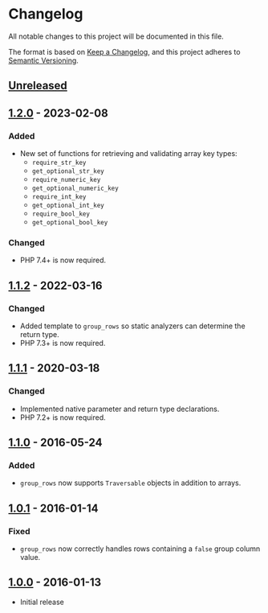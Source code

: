 # Changelog
All notable changes to this project will be documented in this file.

The format is based on [Keep a Changelog](https://keepachangelog.com/en/1.0.0/),
and this project adheres to [Semantic Versioning](https://semver.org/spec/v2.0.0.html).

## [Unreleased]

## [1.2.0] - 2023-02-08
### Added
- New set of functions for retrieving and validating array key types:
  - `require_str_key`
  - `get_optional_str_key`
  - `require_numeric_key`
  - `get_optional_numeric_key`
  - `require_int_key`
  - `get_optional_int_key`
  - `require_bool_key`
  - `get_optional_bool_key`

### Changed
- PHP 7.4+ is now required.

## [1.1.2] - 2022-03-16
### Changed
- Added template to `group_rows` so static analyzers can determine the return type.
- PHP 7.3+ is now required.

## [1.1.1] - 2020-03-18
### Changed
- Implemented native parameter and return type declarations.
- PHP 7.2+ is now required.

## [1.1.0] - 2016-05-24
### Added
- `group_rows` now supports `Traversable` objects in addition to arrays.

## [1.0.1] - 2016-01-14
### Fixed
- `group_rows` now correctly handles rows containing a `false` group column value.

## [1.0.0] - 2016-01-13
- Initial release

[Unreleased]: https://github.com/theodorejb/array-utils/compare/v1.2.0...HEAD
[1.2.0]: https://github.com/theodorejb/array-utils/compare/v1.1.2...v1.2.0
[1.1.2]: https://github.com/theodorejb/array-utils/compare/v1.1.1...v1.1.2
[1.1.1]: https://github.com/theodorejb/array-utils/compare/v1.1.0...v1.1.1
[1.1.0]: https://github.com/theodorejb/array-utils/compare/v1.0.1...v1.1.0
[1.0.1]: https://github.com/theodorejb/array-utils/compare/v1.0.0...v1.0.1
[1.0.0]: https://github.com/theodorejb/array-utils/tree/v1.0.0
